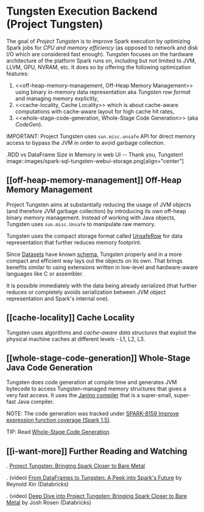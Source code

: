 # Tungsten Execution Backend (Project Tungsten)

The goal of *Project Tungsten* is to improve Spark execution by optimizing Spark jobs for *CPU and memory efficiency* (as opposed to network and disk I/O which are considered fast enough). Tungsten focuses on the hardware architecture of the platform Spark runs on, including but not limited to JVM, LLVM, GPU, NVRAM, etc. It does so by offering the following optimization features:

1. <<off-heap-memory-management, Off-Heap Memory Management>> using binary in-memory data representation aka *Tungsten row format* and managing memory explicitly,
2. <<cache-locality, Cache Locality>> which is about cache-aware computations with cache-aware layout for high cache hit rates,
3. <<whole-stage-code-generation, Whole-Stage Code Generation>> (aka _CodeGen_).

IMPORTANT: Project Tungsten uses `sun.misc.unsafe` API for direct memory access to bypass the JVM in order to avoid garbage collection.

.RDD vs DataFrame Size in Memory in web UI -- Thank you, Tungsten!
image::images/spark-sql-tungsten-webui-storage.png[align="center"]

## [[off-heap-memory-management]] Off-Heap Memory Management

Project Tungsten aims at substantially reducing the usage of JVM objects (and therefore JVM garbage collection) by introducing its own off-heap binary memory management. Instead of working with Java objects, Tungsten uses `sun.misc.Unsafe` to manipulate raw memory.

Tungsten uses the compact storage format called [UnsafeRow](spark-sql-UnsafeRow.md) for data representation that further reduces memory footprint.

Since [Datasets](Dataset.md) have known [schema](spark-sql-schema.md), Tungsten properly and in a more compact and efficient way lays out the objects on its own. That brings benefits similar to using extensions written in low-level and hardware-aware languages like C or assembler.

It is possible immediately with the data being already serialized (that further reduces or completely avoids serialization between JVM object representation and Spark's internal one).

## [[cache-locality]] Cache Locality

Tungsten uses algorithms and *cache-aware data structures* that exploit the physical machine caches at different levels - L1, L2, L3.

## [[whole-stage-code-generation]] Whole-Stage Java Code Generation

Tungsten does code generation at compile time and generates JVM bytecode to access Tungsten-managed memory structures that gives a very fast access. It uses the [Janino compiler](http://www.janino.net) that is a super-small, super-fast Java compiler.

NOTE: The code generation was tracked under [SPARK-8159 Improve expression function coverage (Spark 1.5)](https://issues.apache.org/jira/browse/SPARK-8159).

TIP: Read [Whole-Stage Code Generation](spark-sql-whole-stage-codegen.md).

## [[i-want-more]] Further Reading and Watching

. [Project Tungsten: Bringing Spark Closer to Bare Metal](https://databricks.com/blog/2015/04/28/project-tungsten-bringing-spark-closer-to-bare-metal.html)

. (video) [From DataFrames to Tungsten: A Peek into Spark's Future](https://youtu.be/VbSar607HM0) by Reynold Xin (Databricks)

. (video) [Deep Dive into Project Tungsten: Bringing Spark Closer to Bare Metal](https://youtu.be/5ajs8EIPWGI) by Josh Rosen (Databricks)
